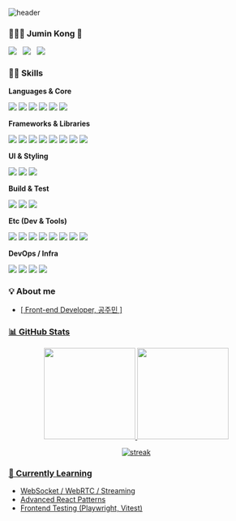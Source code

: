 ![header](https://capsule-render.vercel.app/api?type=waving&color=gradient&height=200&section=header&text=Welcome!%20I'm%20Jumin%20🚀&fontSize=40&fontAlign=70&fontAlignY=35)

 
### 🙋🏻‍♀️ Jumin Kong 🐥
<p align="left">
  <span><a href="https://github.com/rhdwnals1"><img src="https://img.shields.io/badge/Github-181717?style=for-the-badge&logo=Github&logoColor=white"/></a> &nbsp; <a href="mailto:reo.momm@gmail.com"><img src="https://img.shields.io/badge/Gmail-EA4335?style=for-the-badge&logo=Gmail&logoColor=white"/></a> &nbsp; <a href="https://velog.io/@rhdwnals1"><img src="https://img.shields.io/badge/Velog-20C997?style=for-the-badge&logo=Velog&logoColor=white"/></a></span>
</p>
  
### ✍🏻 Skills

**Languages & Core**
<p align="left">
  <img src="https://img.shields.io/badge/JavaScript-FFCA28?style=for-the-badge&logo=JavaScript&logoColor=black"/> 
  <img src="https://img.shields.io/badge/TypeScript-3178C6?style=for-the-badge&logo=TypeScript&logoColor=white"/> 
  <img src="https://img.shields.io/badge/HTML5-E34F26?style=for-the-badge&logo=HTML5&logoColor=white"/> 
  <img src="https://img.shields.io/badge/CSS3-1572B6?style=for-the-badge&logo=CSS3&logoColor=white"/> 
  <img src="https://img.shields.io/badge/Sass-CC6699?style=for-the-badge&logo=Sass&logoColor=white"/> 
  <img src="https://img.shields.io/badge/Styled--Components-DB7093?style=for-the-badge&logo=styled-components&logoColor=white"/> 
</p>

**Frameworks & Libraries**
<p align="left">
  <img src="https://img.shields.io/badge/React-61DAFB?style=for-the-badge&logo=React&logoColor=black"/> 
  <img src="https://img.shields.io/badge/Next.js-000000?style=for-the-badge&logo=Next.js&logoColor=white"/> 
  <img src="https://img.shields.io/badge/Svelte-FF3E00?style=for-the-badge&logo=Svelte&logoColor=white"/> 
  <img src="https://img.shields.io/badge/Vite-646CFF?style=for-the-badge&logo=Vite&logoColor=white"/> 
  <img src="https://img.shields.io/badge/Zustand-4433FF?style=for-the-badge&logo=zustand&logoColor=white"/> 
  <img src="https://img.shields.io/badge/TanStack%20Query-FF4154?style=for-the-badge&logo=react-query&logoColor=white"/> 
  <img src="https://img.shields.io/badge/Recoil-3578E5?style=for-the-badge&logo=Recoil&logoColor=white"/> 
  <img src="https://img.shields.io/badge/Redux-764ABC?style=for-the-badge&logo=Redux&logoColor=white"/> 
</p>

**UI & Styling**
<p align="left">
  <img src="https://img.shields.io/badge/Ant%20Design-0170FE?style=for-the-badge&logo=Ant%20Design&logoColor=white"/> 
  <img src="https://img.shields.io/badge/Tailwind%20CSS-06B6D4?style=for-the-badge&logo=Tailwind%20CSS&logoColor=white"/> 
  <img src="https://img.shields.io/badge/Material%20UI-007FFF?style=for-the-badge&logo=MUI&logoColor=white"/> 
</p>

**Build & Test**
<p align="left">
  <img src="https://img.shields.io/badge/Webpack-8DD6F9?style=for-the-badge&logo=Webpack&logoColor=black"/> 
  <img src="https://img.shields.io/badge/Babel-F9DC3E?style=for-the-badge&logo=Babel&logoColor=black"/> 
  <img src="https://img.shields.io/badge/Playwright-2EAD33?style=for-the-badge&logo=Playwright&logoColor=white"/> 
</p>

**Etc (Dev & Tools)**
<p align="left">
  <img src="https://img.shields.io/badge/ESLint-4B32C3?style=for-the-badge&logo=ESLint&logoColor=white"/> 
  <img src="https://img.shields.io/badge/Prettier-F7B93E?style=for-the-badge&logo=Prettier&logoColor=black"/> 
  <img src="https://img.shields.io/badge/Git-F05032?style=for-the-badge&logo=Git&logoColor=white"/> 
  <img src="https://img.shields.io/badge/GitHub-181717?style=for-the-badge&logo=GitHub&logoColor=white"/> 
  <img src="https://img.shields.io/badge/VSCode-007ACC?style=for-the-badge&logo=Visual%20Studio%20Code&logoColor=white"/> 
  <img src="https://img.shields.io/badge/Figma-F24E1E?style=for-the-badge&logo=Figma&logoColor=white"/>
  <img src="https://img.shields.io/badge/Jira-0052CC?style=for-the-badge&logo=Jira&logoColor=white"/> 
  <img src="https://img.shields.io/badge/Notion-000000?style=for-the-badge&logo=Notion&logoColor=white"/> 
</p>

**DevOps / Infra**  
<p align="left">
  <img src="https://img.shields.io/badge/AWS-232F3E?style=for-the-badge&logo=Amazon%20AWS&logoColor=white"/> 
  <img src="https://img.shields.io/badge/Docker-2496ED?style=for-the-badge&logo=Docker&logoColor=white"/> 
  <img src="https://img.shields.io/badge/GitHub%20Actions-2088FF?style=for-the-badge&logo=GitHub%20Actions&logoColor=white"/> 
  <img src="https://img.shields.io/badge/Nginx-009639?style=for-the-badge&logo=NGINX&logoColor=white"/> 
</p>

### 💡 About me

* <span><a href="https://www.notion.so/geolmii/Front-end-Developer-c2a7aab9fd194a7ebfc6836aad07904b">[ Front-end Developer, 공주민 ]</span>

### 📊 GitHub Stats

<p align="center">
  <img src="https://github-readme-stats.vercel.app/api?username=rhdwnals1&show_icons=true&theme=radical" height="180px"/>
  <img src="https://github-readme-stats.vercel.app/api/top-langs/?username=rhdwnals1&layout=compact&theme=radical" height="180px"/>
</p>

<p align="center">
  <img src="https://github-readme-streak-stats.herokuapp.com/?user=rhdwnals1&theme=radical" alt="streak"/>
</p>


### 🌱 Currently Learning
- WebSocket / WebRTC / Streaming
- Advanced React Patterns
- Frontend Testing (Playwright, Vitest)

<!--
**rhdwnals1/rhdwnals1** is a ✨ _special_ ✨ repository because its `README.md` (this file) appears on your GitHub profile.

Here are some ideas to get you started:

- 🔭 I’m currently working on ...
- 🌱 I’m currently learning ...
- 👯 I’m looking to collaborate on ...
- 🤔 I’m looking for help with ...
- 💬 Ask me about ...
- 📫 How to reach me: ...
- 😄 Pronouns: ...
- ⚡ Fun fact: ...
-->
